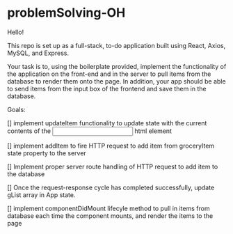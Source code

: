 # problemSolving-OH

Hello!

This repo is set up as a full-stack, to-do application built using React, Axios, MySQL, and Express.

Your task is to, using the boilerplate provided, implement the functionality of the application on the front-end and in the server to pull items from the database to render them onto the page. In addition, your app should be able to send items from the input box of the frontend and save them in the database.

Goals:

[] implement updateItem functionality to update state with the current contents of the <input> html element

[] implement addItem to fire HTTP request to add item from groceryItem state property to the server

[] Implement proper server route handling of HTTP request to add item to the database

[] Once the request-response cycle has completed successfully, update gList array in App state.

[] implement componentDidMount lifecyle method to pull in items from database each time the <App/> component mounts, and render the items to the page
